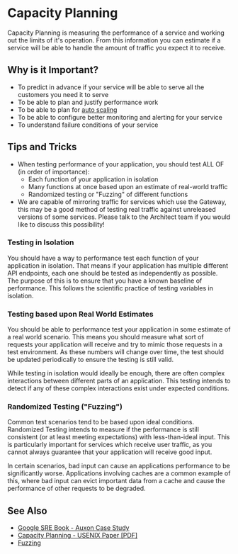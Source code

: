 # Capacity Planning

Capacity Planning is measuring the performance of a service and working out the limits of it's operation. From this information you can estimate if a service will be able to handle the amount of traffic you expect it to receive.

## Why is it Important?

 - To predict in advance if your service will be able to serve all the customers you need it to serve
 - To be able to plan and justify performance work
 - To be able to plan for [auto scaling](./auto-scaling.md)
 - To be able to configure better monitoring and alerting for your service
 - To understand failure conditions of your service

## Tips and Tricks

- When testing performance of your application, you should test ALL OF (in order of importance):
  - Each function of your application in isolation
  - Many functions at once based upon an estimate of real-world traffic
  - Randomized testing or "Fuzzing" of different functions
- We are capable of mirroring traffic for services which use the Gateway, this may be a good method of testing real traffic against unreleased versions of some services. Please talk to the Architect team if you would like to discuss this possibility!

### Testing in Isolation

You should have a way to performance test each function of your application in isolation. That means if your application has multiple different API endpoints, each one should be tested as independently as possible. The purpose of this is to ensure that you have a known baseline of performance. This follows the scientific practice of testing variables in isolation.

### Testing based upon Real World Estimates

You should be able to performance test your application in some estimate of a real world scenario. This means you should measure what sort of requests your application will receive and try to mimic those requests in a test environment. As these numbers will change over time, the test should be updated periodically to ensure the testing is still valid.

While testing in isolation would ideally be enough, there are often complex interactions between different parts of an application. This testing intends to detect if any of these complex interactions exist under expected conditions.

### Randomized Testing ("Fuzzing")

Common test scenarios tend to be based upon ideal conditions. Randomized Testing intends to measure if the performance is still consistent (or at least meeting expectations) with less-than-ideal input. This is particularly important for services which receive user traffic, as you cannot always guarantee that your application will receive good input.

In certain scenarios, bad input can cause an applications performance to be significantly worse. Applications involving caches are a common example of this, where bad input can evict important data from a cache and cause the performance of other requests to be degraded.

## See Also

 - [Google SRE Book - Auxon Case Study](https://landing.google.com/sre/sre-book/chapters/software-engineering-in-sre/#auxon-case-study-project-background-and-problem-space)
 - [Capacity Planning - USENIX Paper [PDF]](https://www.usenix.org/system/files/login/articles/login_feb15_07_hixson.pdf)
 - [Fuzzing](https://en.wikipedia.org/wiki/Fuzzing)
